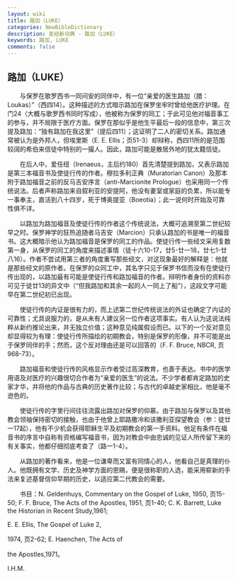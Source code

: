 ```yaml
---
layout: wiki
title: 路加（LUKE）
categories: NewBibleDictionary
description: 圣经新词典 - 路加（LUKE）
keywords: 路加, LUKE
comments: false
---
```


## 路加（LUKE）

　　与保罗在歌罗西书一同问安的同伴中，有一位“亲爱的医生路加（腊：Loukas）”（西四14）。这种描述的方式暗示路加在保罗坐牢时曾给他医疗护理。在门24（大概与歌罗西书同时写成），他被称为保罗的同工；于此可见他对福音事工的参与，并不局限于医疗方面。保罗在那似乎是他生平最后一段的信息中，第三次提及路加：“独有路加在我这里”（提后四11）；这证明了二人的密切关系。路加通常被认为是外邦人，但埃里斯（E. E. Ellis；页51-3）却辩称，西四11所的是范围较阔的希伯来信徒中特别的一撮人。因此，路加可能是散居外地的犹太籍信徒。

　　在后人中，爱任纽（Irenaeus，主后约180）首先清楚提到路加，又表示路加是第三本福音书及使徒行传的作者。穆拉多利正典（Muratorian Canon）及那本附于路加福音之前的反马吉安序言（anti-Marcionite Prologue）也采用同一个传统说法。后者声称路加来自叙利亚的安提阿，他没有妻室或家庭的负累，所以能专一事奉主，直活到八十四岁，死于博奥提亚（Boeotia）；此一说何时开始及可靠性俱不详。

　　以路加为路加福音及使徒行传的作者这个传统说法，大概可追溯至第二世纪较早之时。保罗神学的狂热追随者马吉安（Marcion）只承认路加的书是唯一的福音书。这大概暗示他认为路加福音是保罗的同工的作品。使徒行传一些经文采用复数第一身，从保罗的同工的角度来描述事情（徒十六10-17，廿5-廿一18，廿七1-廿八16）。作者不尝试用第三者的角度重写那些经文，对这现象最好的解释是：他就是那些经文的原作者。在保罗的众同工中，其名字只见于保罗书信而没有在使徒行传出现的，以路加最有可能是使徒行传和路加福音的作者。辩明作者身份的资料亦可见于徒廿13的异文中（“但我路加和其余一起的人一同上了船”），这段文字可能早在第二世纪初已出现。

　　使徒行传的内证是很有力的，而上述第二世纪传统说法的外证也确定了内证的可靠性；尤具说服力的，是从未有人建议另一位作者这项事实。有人认为这说法纯粹从新约推论出来，并无独立价值；这种意见纯属假设而已。以下的一个反对意见却显得较为有理：使徒行传所描绘的初期教会，特别是保罗的形像，并不可能是出于保罗同伴的手；然而，这个反对理由还是可以回答的（F. F. Bruce, NBCR, 页968-73）。

　　路加福音和使徒行传的风格显示作者受过高深教育，也善于表达。书中的医学用语及对医疗的兴趣很切合作者为“亲爱的医生”的说法。不少学者都肯定路加的史家才华，并将他的作品与古典的历史著作比较；与古代的卓越史家相比，他是毫不逊色的。

　　使徒行传的字里行间往往流露出路加对保罗的仰慕。由于路加与保罗以及其他教会领袖保持密切的接触，也由于他曾上耶路撒冷和该撒利亚探望教会（参：徒廿一17起），他有不少机会获得耶稣生平及初期教会的第一手资料。他足有条件在福音书的序言中自称有资格编写福音书，因为对教会中由忠诚的见证人所传留下来的有关事实，他都仔细彻底考查了（路一1-4）。

　　从路加的著作看来，他是一位谦卑而又富有同情心的人，他看自己是真理的仆人。他既拥有文学、历史及神学方面的恩赐，便是很称职的人选，能采用崭新的手法来复述基督信仰早期的历史，以适应第二代教会的需要。

　　书目：N. Geldenhuys, Commentary on the Gospel of Luke, 1950, 页15-50; F. F. Bruce, The Acts of the Apostles, 1951, 页1-40; C. K. Barrett, Luke the Historian in Recent Study,1961;

E. E. Ellis, The Gospel of Luke 2,

1974, 页2-62; E. Haenchen, The Acts of

the Apostles,1971。

I.H.M.








